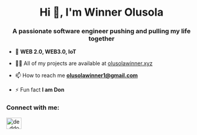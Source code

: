 <h1 align="center">Hi 👋, I'm Winner Olusola</h1>
<h3 align="center">A passionate software engineer pushing and pulling my life together</h3>

- 🌱 **WEB 2.0, WEB3.0, IoT**

- 👨‍💻 All of my projects are available at [olusolawinner.xyz](olusolawinner.xyz)

- 📫 How to reach me **olusolawinner1@gmail.com**

- ⚡ Fun fact **I am Don**

<h3 align="left">Connect with me:</h3>
<p align="left">
<a href="https://twitter.com/de_ddon" target="blank"><img align="center" src="https://raw.githubusercontent.com/rahuldkjain/github-profile-readme-generator/master/src/images/icons/Social/twitter.svg" alt="de_ddon" height="30" width="40" /></a>
</p>


